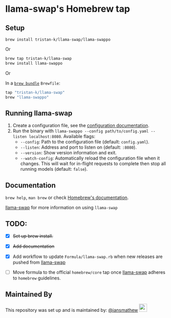 # llama-swap's Homebrew tap

## Setup

`brew install tristan-k/llama-swap/llama-swappo`

Or

```bash
brew tap tristan-k/llama-swap
brew install llama-swappo
```
Or

In a [`brew bundle`](https://github.com/Homebrew/homebrew-bundle) `Brewfile`:

```ruby
tap "tristan-k/llama-swap"
brew "llama-swappo"
```

## Running llama-swap


1. Create a configuration file, see the [configuration documentation](https://github.com/mostlygeek/llama-swap/wiki/Configuration).
1. Run the binary with `llama-swappo --config path/to/config.yaml --listen localhost:8080`.
   Available flags:
   - `--config`: Path to the configuration file (default: `config.yaml`).
   - `--listen`: Address and port to listen on (default: `:8080`).
   - `--version`: Show version information and exit.
   - `--watch-config`: Automatically reload the configuration file when it changes. This will wait for in-flight requests to complete then stop all running models (default: `false`).

## Documentation

`brew help`, `man brew` or check [Homebrew's documentation](https://docs.brew.sh).

[llama-swap](https://github.com/mostlygeek/llama-swap?tab=readme-ov-file) for more information on using `llama-swap`

## TODO:
- [x] ~~Set up brew install.~~
- [x] ~~Add documentation~~
- [x] Add workflow to update `Formula/llama-swap.rb` when new releases are pushed from [llama-swap](https://github.com/mostlygeek/llama-swap)
- [ ] Move formula to the official `homebrew/core` tap once [llama-swap](https://github.com/mostlygeek/llama-swap) adheres to `homebrew` guidelines. 



## Maintained By
This repository was set up and is maintained by: [@iansmathew](https://github.com/iansmathew) [<img src="https://github.com/yourusername.png" width="25" />](https://github.com/iansmathew)

